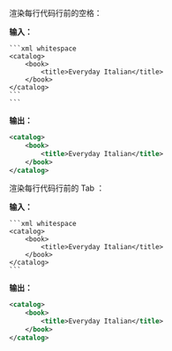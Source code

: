 渲染每行代码行前的空格：

**输入：**

````
```xml whitespace
<catalog>
    <book>
        <title>Everyday Italian</title>
    </book>
</catalog>
```
```
````

**输出：**

```xml whitespace
<catalog>
    <book>
        <title>Everyday Italian</title>
    </book>
</catalog>
```

渲染每行代码行前的 Tab ：

**输入：**

````
```xml whitespace
<catalog>
	<book>
		<title>Everyday Italian</title>
	</book>
</catalog>
```
````

**输出：**

```xml whitespace
<catalog>
	<book>
		<title>Everyday Italian</title>
	</book>
</catalog>
```
